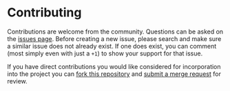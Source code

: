 # Contributing

Contributions are welcome from the community.
Questions can be asked on the [issues page](https://code.usgs.gov/ghsc/gmp/earth-structure/cvms/geomodelgrids/-/issues).
Before creating a new issue, please search and make sure a similar issue does not already exist.
If one does exist, you can comment (most simply even with just a `+1`) to show your support for that issue.

If you have direct contributions you would like considered for incorporation into the project you can [fork this repository](https://docs.gitlab.com/ee/user/project/repository/forking_workflow.html) and [submit a merge request](https://docs.gitlab.com/ee/user/project/merge_requests/) for review.
